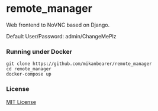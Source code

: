 # remote_manager
Web frontend to NoVNC based on Django. 

Default User/Password: admin/ChangeMePlz 
### Running under Docker
```
git clone https://github.com/mikanbearer/remote_manager
cd remote_manager
docker-compose up
```

### License
[MIT License](https://github.com/mikanbearer/remote_manager/blob/main/LICENSE)
